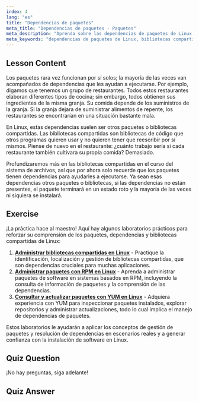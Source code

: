 ```yaml
---
index: 4
lang: "es"
title: "Dependencias de paquetes"
meta_title: "Dependencias de paquetes - Paquetes"
meta_description: "Aprenda sobre las dependencias de paquetes de Linux y por qué son cruciales para la instalación de software. Comprenda las bibliotecas compartidas y evite paquetes rotos. ¡Comience su viaje en Linux!"
meta_keywords: "dependencias de paquetes de Linux, bibliotecas compartidas, paquetes de Linux, gestión de paquetes, tutorial de Linux, Linux para principiantes, guía de Linux"
---
```


## Lesson Content

Los paquetes rara vez funcionan por sí solos; la mayoría de las veces van acompañados de dependencias que les ayudan a ejecutarse. Por ejemplo, digamos que tenemos un grupo de restaurantes. Todos estos restaurantes elaboran diferentes tipos de cocina; sin embargo, todos obtienen sus ingredientes de la misma granja. Su comida depende de los suministros de la granja. Si la granja dejara de suministrar alimentos de repente, los restaurantes se encontrarían en una situación bastante mala.

En Linux, estas dependencias suelen ser otros paquetes o bibliotecas compartidas. Las bibliotecas compartidas son bibliotecas de código que otros programas quieren usar y no quieren tener que reescribir por sí mismos. Piense de nuevo en el restaurante: ¿cuánto trabajo sería si cada restaurante también cultivara su propia comida? Demasiado.

Profundizaremos más en las bibliotecas compartidas en el curso del sistema de archivos, así que por ahora solo recuerde que los paquetes tienen dependencias para ayudarles a ejecutarse. Ya sean esas dependencias otros paquetes o bibliotecas, si las dependencias no están presentes, el paquete terminará en un estado roto y la mayoría de las veces ni siquiera se instalará.

## Exercise

¡La práctica hace al maestro! Aquí hay algunos laboratorios prácticos para reforzar su comprensión de los paquetes, dependencias y bibliotecas compartidas de Linux:

1. **[Administrar bibliotecas compartidas en Linux](https://labex.io/es/labs/comptia-manage-shared-libraries-in-linux-590867)** - Practique la identificación, localización y gestión de bibliotecas compartidas, que son dependencias cruciales para muchas aplicaciones.
2. **[Administrar paquetes con RPM en Linux](https://labex.io/es/labs/rhel-managing-packages-with-rpm-in-linux-590868)** - Aprenda a administrar paquetes de software en sistemas basados en RPM, incluyendo la consulta de información de paquetes y la comprensión de las dependencias.
3. **[Consultar y actualizar paquetes con YUM en Linux](https://labex.io/es/labs/rhel-query-and-update-packages-with-yum-in-linux-590869)** - Adquiera experiencia con YUM para inspeccionar paquetes instalados, explorar repositorios y administrar actualizaciones, todo lo cual implica el manejo de dependencias de paquetes.

Estos laboratorios le ayudarán a aplicar los conceptos de gestión de paquetes y resolución de dependencias en escenarios reales y a generar confianza con la instalación de software en Linux.

## Quiz Question

¡No hay preguntas, siga adelante!

## Quiz Answer
